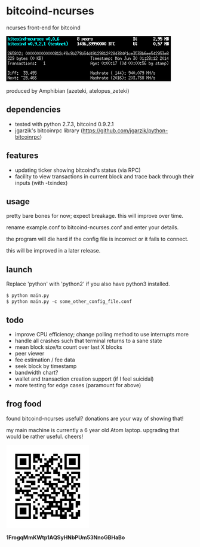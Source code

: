 # bitcoind-ncurses
ncurses front-end for bitcoind

![ScreenShot](/screenshots/bitcoind-ncurses.png)

produced by Amphibian (azeteki, atelopus_zeteki)

## dependencies
* tested with python 2.7.3, bitcoind 0.9.2.1
* jgarzik's bitcoinrpc library (https://github.com/jgarzik/python-bitcoinrpc)

## features
* updating ticker showing bitcoind's status (via RPC)
* facility to view transactions in current block and trace back through their inputs (with -txindex)

## usage
pretty bare bones for now; expect breakage. this will improve over time.

rename example.conf to bitcoind-ncurses.conf and enter your details.

the program will die hard if the config file is incorrect or it fails to connect.

this will be improved in a later release.
 
## launch
Replace 'python' with 'python2' if you also have python3 installed.
```
$ python main.py
$ python main.py -c some_other_config_file.conf
```

## todo
* improve CPU efficiency; change polling method to use interrupts more
* handle all crashes such that terminal returns to a sane state
* mean block size/tx count over last X blocks
* peer viewer
* fee estimation / fee data
* seek block by timestamp
* bandwidth chart?
* wallet and transaction creation support (if I feel suicidal)
* more testing for edge cases (paramount for above)

## frog food
found bitcoind-ncurses useful? donations are your way of showing that!

my main machine is currently a 6 year old Atom laptop. upgrading that would be rather useful. cheers!

![ScreenShot](/screenshots/donation-qr.png)

**1FrogqMmKWtp1AQSyHNbPUm53NnoGBHaBo**
